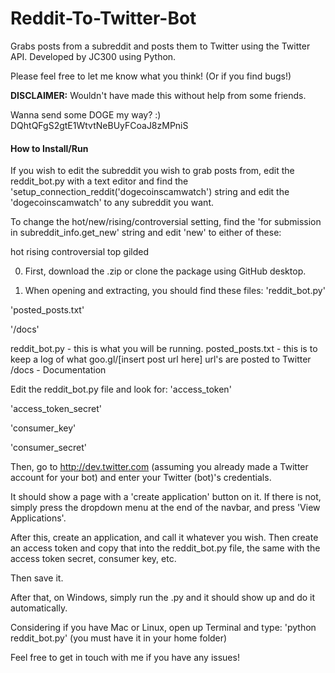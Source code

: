 Reddit-To-Twitter-Bot
=====================

Grabs posts from a subreddit and posts them to Twitter using the Twitter API.
Developed by JC300 using Python.


Please feel free to let me know what you think!  (Or if you find
bugs!)

**DISCLAIMER:** Wouldn't have made this without help from some friends.

Wanna send some DOGE my way? :)  DQhtQFgS2gtE1WtvtNeBUyFCoaJ8zMPniS

#### How to Install/Run

If you wish to edit the subreddit you wish to grab posts from, edit the reddit_bot.py with a text editor and find the 'setup_connection_reddit('dogecoinscamwatch') string and edit the 'dogecoinscamwatch' to any subreddit you want.

To change the hot/new/rising/controversial setting, find the 'for submission in subreddit_info.get_new' string and edit 'new' to either of these:

hot
rising
controversial
top
gilded

0. First, download the .zip or clone the package using GitHub desktop.

1. When opening and extracting, you should find these files:
'reddit_bot.py'

'posted_posts.txt'

'/docs'

reddit_bot.py - this is what you will be running.
posted_posts.txt - this is to keep a log of what goo.gl/[insert post url here] url's are posted to Twitter
/docs - Documentation


Edit the reddit_bot.py file and look for:
'access_token'

'access_token_secret'

'consumer_key'

'consumer_secret'

Then, go to http://dev.twitter.com (assuming you already made a Twitter account for your bot) and enter your Twitter (bot)'s credentials. 

It should show a page with a 'create application' button on it. If there is not, simply press the dropdown menu at the end of the navbar, and press 'View Applications'.

After this, create an application, and call it whatever you wish. Then create an access token and copy that into the reddit_bot.py file, the same with the access token secret, consumer key, etc.

Then save it.


After that, on Windows, simply run the .py and it should show up and do it automatically.

Considering if you have Mac or Linux, open up Terminal and type:
'python reddit_bot.py' (you must have it in your home folder)

Feel free to get in touch with me if you have any issues!

